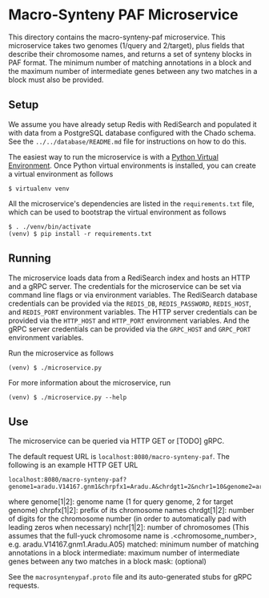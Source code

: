 # Macro-Synteny PAF Microservice

This directory contains the macro-synteny-paf microservice.
This microservice takes two genomes (1/query and 2/target), plus fields that describe their chromosome names, and returns a set of synteny blocks in PAF format.
The minimum number of matching annotations in a block and the maximum number of intermediate genes between any two matches in a block must also be provided.

## Setup

We assume you have already setup Redis with RediSearch and populated it with data from a PostgreSQL database configured with the Chado schema.
See the `../../database/README.md` file for instructions on how to do this.

The easiest way to run the microservice is with a [Python Virtual Environment](http://docs.python-guide.org/en/latest/dev/virtualenvs/).
Once Python virtual environments is installed, you can create a virtual environment as follows

    $ virtualenv venv

All the microservice's dependencies are listed in the `requirements.txt` file, which can be used to bootstrap the virtual environment as follows

    $ . ./venv/bin/activate
    (venv) $ pip install -r requirements.txt

## Running

The microservice loads data from a RediSearch index and hosts an HTTP and a gRPC server.
The credentials for the microservice can be set via command line flags or via environment variables.
The RediSearch database credentials can be provided via the `REDIS_DB`, `REDIS_PASSWORD`, `REDIS_HOST`, and `REDIS_PORT` environment variables.
The HTTP server credentials can be provided via the `HTTP_HOST` and `HTTP_PORT` environment variables.
And the gRPC server credentials can be provided via the `GRPC_HOST` and `GRPC_PORT` environment variables.

Run the microservice as follows

    (venv) $ ./microservice.py

For more information about the microservice, run

    (venv) $ ./microservice.py --help

## Use

The microservice can be queried via HTTP GET or [TODO] gRPC.

The default request URL is `localhost:8080/macro-synteny-paf`.
The following is an example HTTP GET URL

    localhost:8080/macro-synteny-paf?genome1=aradu.V14167.gnm1&chrpfx1=Aradu.A&chrdgt1=2&nchr1=10&genome2=arahy.Tifrunner.gnm1&chrpfx2=Arahy.&chrdgt2=2&nchr2=20&matched=10&intermediate=5&mask=20

where
genome[1|2]: genome name (1 for query genome, 2 for target genome)
chrpfx[1|2]: prefix of its chromosome names
chrdgt[1|2]: number of digits for the chromosome number (in order to automatically pad with leading zeros when necessary)
nchr[1|2]: number of chromosomes
    (This assumes that the full-yuck chromosome name is <genome>.<chrpfx><chromosome_number>, e.g. aradu.V14167.gnm1.Aradu.A05)
matched: minimum number of matching annotations in a block
intermediate: maximum number of intermediate genes between any two matches in a block
mask: (optional)

See the `macrosyntenypaf.proto` file and its auto-generated stubs for gRPC requests.
